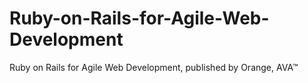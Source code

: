 # Ruby-on-Rails-for-Agile-Web-Development
Ruby on Rails for Agile Web Development, published by Orange, AVA™
